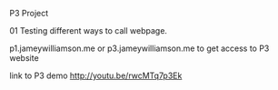 P3 Project

01 Testing different ways to call webpage.

p1.jameywilliamson.me or
p3.jameywilliamson.me to get access to P3 website


link to P3 demo http://youtu.be/rwcMTq7p3Ek
